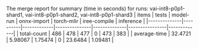 The merge report for summary (time in seconds) for runs: vai-int8-p0p1-shard1, vai-int8-p0p1-shard2, vai-int8-p0p1-shard3
| items        |    tests |   model-run |   onnx-import |   torch-mlir |   iree-compile |   inference |
|--------------|----------|-------------|---------------|--------------|----------------|-------------|
| total-count  | 486      |   478       |     477       |            0 |       473      |   383       |
| average-time |  32.4721 |     5.98067 |       1.75474 |            0 |        23.6484 |     1.09481 |

